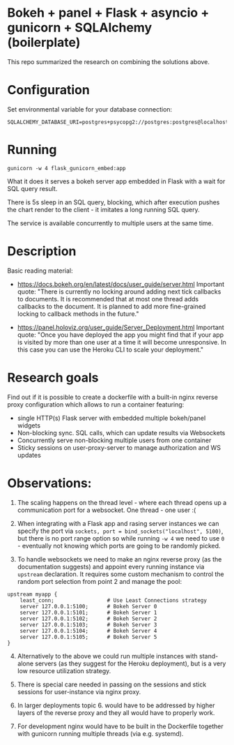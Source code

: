# Bokeh + panel + Flask + asyncio + gunicorn + SQLAlchemy (boilerplate)

This repo summarized the research on combining the solutions above.

# Configuration

Set environmental variable for your database connection:

```
SQLALCHEMY_DATABASE_URI=postgres+psycopg2://postgres:postgres@localhost:5432/bokehfun
```

# Running

`gunicorn -w 4 flask_gunicorn_embed:app`

What it does it serves a bokeh server app embedded in Flask with a wait for SQL query result.

There is 5s sleep in an SQL query, blocking, which after execution pushes the chart render to the client - it imitates a long running SQL query.

The service is available concurrently to multiple users at the same time.

# Description

Basic reading material:

- https://docs.bokeh.org/en/latest/docs/user_guide/server.html
  Important quote: "There is currently no locking around adding next tick callbacks to documents. It is recommended that at most one thread adds callbacks to the document. It is planned to add more fine-grained locking to callback methods in the future."

- https://panel.holoviz.org/user_guide/Server_Deployment.html
  Important quote: "Once you have deployed the app you might find that if your app is visited by more than one user at a time it will become unresponsive. In this case you can use the Heroku CLI to scale your deployment."

# Research goals

Find out if it is possible to create a dockerfile with a built-in nginx reverse proxy configuration which allows to run a container featuring:

- single HTTP(s) Flask server with embedded multiple bokeh/panel widgets
- Non-blocking sync. SQL calls, which can update results via Websockets
- Concurrently serve non-blocking multiple users from one container
- Sticky sessions on user-proxy-server to manage authorization and WS updates

# Observations:

1. The scaling happens on the thread level - where each thread opens up a communication port for a websocket. One thread - one user :(

2. When integrating with a Flask app and rasing server instances we can specify the port via `sockets, port = bind_sockets("localhost", 5100)`, but there is no port range option so while running `-w 4` we need to use `0` - eventually not knowing which ports are going to be randomly picked.

3. To handle websockets we need to make an nginx reverse proxy (as the documentation suggests) and appoint every running instance via `upstream` declaration. It requires some custom mechanism to control the random port selection from point 2 and manage the pool:

```
upstream myapp {
    least_conn;                 # Use Least Connections strategy
    server 127.0.0.1:5100;      # Bokeh Server 0
    server 127.0.0.1:5101;      # Bokeh Server 1
    server 127.0.0.1:5102;      # Bokeh Server 2
    server 127.0.0.1:5103;      # Bokeh Server 3
    server 127.0.0.1:5104;      # Bokeh Server 4
    server 127.0.0.1:5105;      # Bokeh Server 5
}
```

4. Alternatively to the above we could run multiple instances with stand-alone servers (as they suggest for the Heroku deployment), but is a very low resource utilization strategy.

5. There is special care needed in passing on the sessions and stick sessions for user-instance via nginx proxy.

6. In larger deployments topic 6. would have to be addressed by higher layers of the reverse proxy and they all would have to properly work.

7. For development nginx would have to be built in the Dockerfile together with gunicorn running multiple threads (via e.g. systemd).
